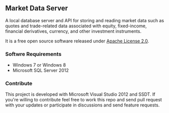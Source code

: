 ## Market Data Server

A local database server and API for storing and reading market data such as quotes and trade-related data associated with equity, fixed-income, financial derivatives, currency, and other investment instruments.

It is a free open source software released under [Apache License 2.0](https://github.com/kriasoft/market-data/blob/master/LICENSE.txt).

### Softwre Requirements

 - Windows 7 or Windows 8
 - Microsoft SQL Server 2012

### Contribute

This project is developed with Microsoft Visual Studio 2012 and SSDT. If you're willing to contribute feel free to work this repo and send pull request with your updates or participate in discussions and send feature requests.